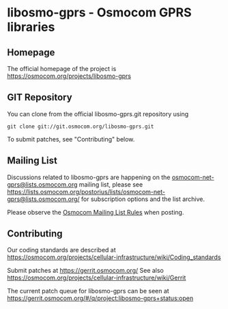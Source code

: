 libosmo-gprs - Osmocom GPRS libraries
=====================================

Homepage
--------

The official homepage of the project is
https://osmocom.org/projects/libosmo-gprs

GIT Repository
--------------

You can clone from the official libosmo-gprs.git repository using

	git clone git://git.osmocom.org/libosmo-gprs.git

To submit patches, see "Contributing" below.

Mailing List
------------

Discussions related to libosmo-gprs are happening on the
osmocom-net-gprs@lists.osmocom.org mailing list, please see
https://lists.osmocom.org/postorius/lists/osmocom-net-gprs@lists.osmocom.org/
for subscription options and the list archive.

Please observe the [Osmocom Mailing List
Rules](https://osmocom.org/projects/cellular-infrastructure/wiki/Mailing_List_Rules)
when posting.

Contributing
------------

Our coding standards are described at
https://osmocom.org/projects/cellular-infrastructure/wiki/Coding_standards

Submit patches at https://gerrit.osmocom.org/
See also https://osmocom.org/projects/cellular-infrastructure/wiki/Gerrit

The current patch queue for libosmo-gprs can be seen at
https://gerrit.osmocom.org/#/q/project:libosmo-gprs+status:open
